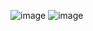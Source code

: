 ![image](https://github.com/user-attachments/assets/c37bdd5f-d58d-42bb-92df-a02863efc1ea)
![image](https://github.com/user-attachments/assets/84dfce61-09a3-4e9c-8a15-29908b614562)
